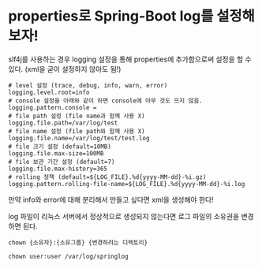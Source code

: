 # properties로 Spring-Boot log를 설정해보자!

slf4j를 사용하는 경우 logging 설정을 통해 properties에 추가함으로써 설정을 할 수 있다. (xml을 굳이 설정하지 않아도 됨!)

```
# level 설정 (trace, debug, info, warn, error)
logging.level.root=info
# console 설정을 아래와 같이 하면 console에 아무 것도 뜨지 않음.
logging.pattern.console =
# file path 설정 (file name과 함께 사용 X)
logging.file.path=/var/log/test
# file name 설정 (file path와 함께 사용 X)
logging.file.name=/var/log/test/test.log
# file 크기 설정 (default=10MB)
logging.file.max-size=100MB
# file 보관 기간 설정 (default=7)
logging.file.max-history=365
# rolling 정책 (default=${LOG_FILE}.%d{yyyy-MM-dd}-%i.gz)
logging.pattern.rolling-file-name=${LOG_FILE}.%d{yyyy-MM-dd}-%i.log
```
만약 info와 error에 대해 분리해서 만들고 싶다면 xml을 생성해야 한다!

log 파일이 리눅스 서버에서 정상적으로 생성되지 않는다면 로그 파일의 소유권을 변경하면 된다.
```
chown {소유자}:{소유그룹} {변경하려는 디렉토리}

chown user:user /var/log/springlog
```
